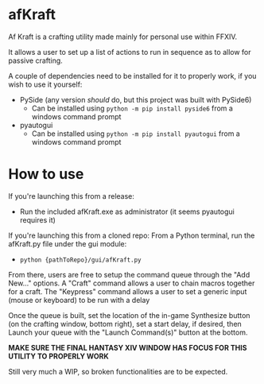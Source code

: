 # afKraft

Af Kraft is a crafting utility made mainly for personal use within FFXIV.

It allows a user to set up a list of actions to run in sequence as to allow for passive crafting.

A couple of dependencies need to be installed for it to properly work, if you wish to use it yourself:
- PySide (any version _should_ do, but this project was built with PySide6)
  - Can be installed using `python -m pip install pyside6` from a windows command prompt
- pyautogui
  - Can be installed using `python -m pip install pyautogui` from a windows command prompt

# How to use
If you're launching this from a release:
- Run the included afKraft.exe as administrator (it seems pyautogui requires it)

If you're launching this from a cloned repo:
From a Python terminal, run the afKraft.py file under the gui module:
- `python {pathToRepo}/gui/afKraft.py`

From there, users are free to setup the command queue through the "Add New..." options.
A "Craft" command allows a user to chain macros together for a craft.
The "Keypress" command allows a user to set a generic input (mouse or keyboard) to be run with a delay

Once the queue is built, set the location of the in-game Synthesize button (on the crafting window, bottom right), set a start delay, if desired, then Launch your queue with the "Launch Command(s)" button at the bottom.

**MAKE SURE THE FINAL HANTASY XIV WINDOW HAS FOCUS FOR THIS UTILITY TO PROPERLY WORK**

Still very much a WIP, so broken functionalities are to be expected.
